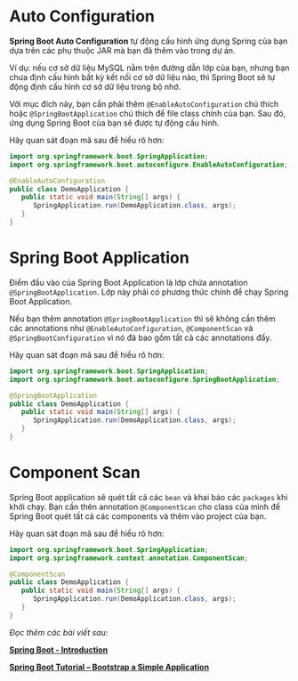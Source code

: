 # **Auto Configuration**

**Spring Boot Auto Configuration** tự động cấu hình ứng dụng Spring của bạn dựa trên các phụ thuộc JAR mà bạn đã thêm vào trong dự án.

Ví dụ: nếu cơ sở dữ liệu MySQL nằm trên đường dẫn lớp của bạn, nhưng bạn chưa định cấu hình bất kỳ kết nối cơ sở dữ liệu nào, thì Spring Boot sẽ tự động định cấu hình cơ sở dữ liệu trong bộ nhớ.

Với mục đích này, bạn cần phải thêm `@EnableAutoConfiguration` chú thích hoặc `@SpringBootApplication` chú thích để file class chính của bạn. Sau đó, ứng dụng Spring Boot của bạn sẽ được tự động cấu hình.

Hãy quan sát đoạn mã sau để hiểu rõ hơn:

```java
import org.springframework.boot.SpringApplication;
import org.springframework.boot.autoconfigure.EnableAutoConfiguration;

@EnableAutoConfiguration
public class DemoApplication {
   public static void main(String[] args) {
      SpringApplication.run(DemoApplication.class, args);
   }
}
```

# **Spring Boot Application**

Điểm đầu vào của Spring Boot Application là lớp chứa annotation `@SpringBootApplication`. Lớp này phải có phương thức chính để chạy Spring Boot Application.

Nếu bạn thêm annotation `@SpringBootApplication` thì sẽ không cần thêm các annotations như `@EnableAutoConfiguration`, `@ComponentScan` và `@SpringBootConfiguration` vì nó đã bao gồm tất cả các annotations đấy.

Hãy quan sát đoạn mã sau để hiểu rõ hơn:

```java
import org.springframework.boot.SpringApplication;
import org.springframework.boot.autoconfigure.SpringBootApplication;

@SpringBootApplication
public class DemoApplication {
   public static void main(String[] args) {
      SpringApplication.run(DemoApplication.class, args);
   }
}
```

# Component Scan

Spring Boot application sẽ quét tất cả các `bean` và khai báo các `packages` khi khởi chạy. Bạn cần thên annotation `@ComponentScan` cho class của mình để Spring Boot quét tất cả các components và thêm vào project của bạn.

Hãy quan sát đoạn mã sau để hiểu rõ hơn:

```java
import org.springframework.boot.SpringApplication;
import org.springframework.context.annotation.ComponentScan;

@ComponentScan
public class DemoApplication {
   public static void main(String[] args) {
      SpringApplication.run(DemoApplication.class, args);
   }
}
```

*Đọc thêm các bài viết sau:*

**[Spring Boot - Introduction](https://www.tutorialspoint.com/spring_boot/spring_boot_introduction.htm)**

**[Spring Boot Tutorial – Bootstrap a Simple Application](https://www.baeldung.com/spring-boot-start)**